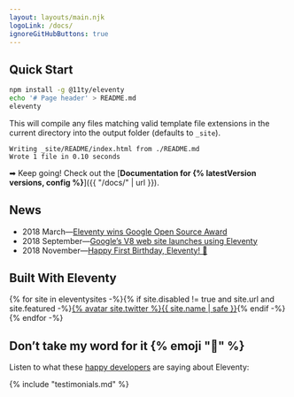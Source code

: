 ```yaml
---
layout: layouts/main.njk
logoLink: /docs/
ignoreGitHubButtons: true
---
```


## Quick Start

``` bash
npm install -g @11ty/eleventy
echo '# Page header' > README.md
eleventy
```

This will compile any files matching valid template file extensions in the current directory into the output folder (defaults to `_site`).

``` text
Writing _site/README/index.html from ./README.md
Wrote 1 file in 0.10 seconds
```

➡ Keep going! Check out the [**Documentation for {% latestVersion versions, config %}**]({{ "/docs/" | url }}).

## News

* 2018 March—[Eleventy wins Google Open Source Award](https://www.zachleat.com/web/eleventy-google-award/)
* 2018 September—[Google’s V8 web site launches using Eleventy](https://twitter.com/v8js/status/1044202940494475265)
* 2018 November—[Happy First Birthday, Eleventy! 🎉](https://www.zachleat.com/web/eleventy-birthday/)

## Built With Eleventy

<div class="featured-sites">{% for site in eleventysites -%}{% if site.disabled != true and site.url and site.featured -%}<a href="{{ site.url }}" class="elv-externalexempt">{% avatar site.twitter %}<span class="sr-only">{{ site.name | safe }}</span></a>{% endif -%}{% endfor -%}</div>

## Don’t take my word for it {% emoji "🌈" %}

Listen to what these [happy developers](/docs/testimonials/) are saying about Eleventy:

{% include "testimonials.md" %}

